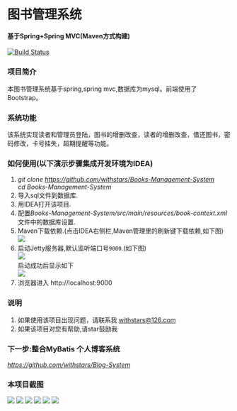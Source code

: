 # 图书管理系统
#### 基于Spring+Spring MVC(Maven方式构建)
[![Build Status](https://travis-ci.org/withstars/Books-Management-System.svg?branch=master)](https://travis-ci.org/withstars/Books-Management-System)
### 项目简介
本图书管理系统基于spring,spring mvc,数据库为mysql。前端使用了Bootstrap。 
### 系统功能
该系统实现读者和管理员登陆，图书的增删改查，读者的增删改查，借还图书，密码修改，卡号挂失，超期提醒等功能。
### 如何使用(以下演示步骤集成开发环境为IDEA)
1. *git clone https://github.com/withstars/Books-Management-System* <br/>
	*cd  Books-Management-System*<br/>
2.  导入sql文件到数据库.<br/>
3.  用IDEA打开该项目.
4.  配置*Books-Management-System/src/main/resources/book-context.xml*文件中的数据库设置.
5.  Maven下载依赖.(点击IDEA右侧栏,Maven管理里的刷新键下载依赖,如下图)<br/>
    <img src="https://github.com/withstars/Books-Management-System/blob/master/preview/htu_1.png">
4.  启动Jetty服务器,默认监听端口号`9000`.(如下图)<br/>
    <img src="https://github.com/withstars/Books-Management-System/blob/master/preview/htu_2.png"><br/>
    启动成功后显示如下<br/>
    <img src="https://github.com/withstars/Books-Management-System/blob/master/preview/htu_3.png">
5.  浏览器进入 http://localhost:9000
### 说明<br/>
1. 如果使用该项目出现问题，请联系我 withstars@126.com
2. 如果该项目对您有帮助,请star鼓励我
### 下一步:整合MyBatis 个人博客系统<br/>
*https://github.com/withstars/Blog-System*
### 本项目截图<br/>
<img src="https://github.com/ValueStar/Books-Management-System/blob/master/preview/1.PNG">
<img src="https://github.com/ValueStar/Books-Management-System/blob/master/preview/2.PNG">
<img src="https://github.com/ValueStar/Books-Management-System/blob/master/preview/3.PNG">
<img src="https://github.com/ValueStar/Books-Management-System/blob/master/preview/4.PNG">
<img src="https://github.com/ValueStar/Books-Management-System/blob/master/preview/5.PNG">
<img src="https://github.com/ValueStar/Books-Management-System/blob/master/preview/6.PNG">
